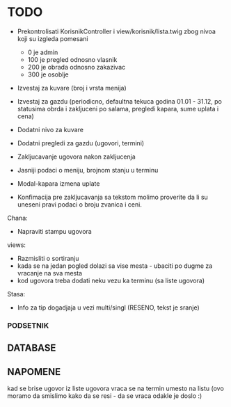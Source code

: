 # TODO

- Prekontrolisati KorisnikController i view/korisnik/lista.twig zbog nivoa koji su izgleda pomesani
	- 0 je admin
	- 100 je pregled odnosno vlasnik
	- 200 je obrada odnosno zakazivac
	- 300 je osoblje

- Izvestaj za kuvare (broj i vrsta menija)
- Izvestaj za gazdu (periodicno, defaultna tekuca godina 01.01 - 31.12, po statusima obrda i zakljuceni po salama, pregledi kapara, sume uplata i cena)
- Dodatni nivo za kuvare
- Dodatni pregledi za gazdu (ugovori, termini)
- Zakljucavanje ugovora nakon zakljucenja
- Jasniji podaci o meniju, brojnom stanju u terminu
- Modal-kapara izmena uplate
- Konfimacija pre zakljucavanja sa tekstom molimo proverite da li su uneseni pravi podaci o broju zvanica
i ceni.

Chana:

- Napraviti stampu ugovora

views:

- Razmisliti o sortiranju
- kada se na jedan pogled dolazi sa vise mesta - ubaciti po dugme za vracanje na sva mesta
- kod ugovora treba dodati neku vezu ka terminu (sa liste ugovora)

Stasa:

- Info za tip dogadjaja u vezi multi/singl (RESENO, tekst je sranje)

### PODSETNIK

## DATABASE

## NAPOMENE

kad se brise ugovor iz liste ugovora vraca se na termin umesto na listu (ovo moramo da smislimo kako da se resi - da se vraca odakle je doslo :)
